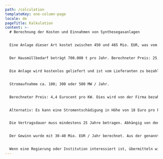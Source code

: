 ```yaml
---
path: /calculation
templateKey: one-column-page
locale: de
pageTitle: Kalkulation
content: >-
  # Berechnung der Kosten und Einnahmen von Synthesegasanlagen


  Eine Anlage dieser Art kostet zwischen 450 und 465 Mio. EUR, was vom Investor bereitgestellt wird. Die Bauzeit beträgt nach Vertragsunterzeichnung 2,5 bis 3 Jahre.


  Der Hausmüllbedarf beträgt 700.000 t pro Jahr. Berechneter Preis: 25,00 EUR / t.


  Die Anlage wird kostenlos geliefert und ist vom Lieferanten zu bezahlen..


  Stromaufnahme ca. 100; 300 oder 500 MW / Jahr. 


  Berechneter Preis: 4,4 Eurocent pro KW. Dies wird von der Firma bezahlt, welche den Strom weiter nutzt.


  Alternativ: Es kann eine Stromentschädigung in Höhe von 18 Euro pro kW geliefert werden. Hausmüll zu Pflanzen bei 0,00 EUR / t. Dieser Preis könnte in Bezug auf die oberen Bedingungen für die Eingabe von Abfällen als variable verstanden werde. 


  Die Vertragsdauer muss mindestens 25 Jahre betragen. Abhängig von den besonderen Umständen einer Stadt oder eines Landes können wir eine Leistungsgarantie verlangen, die auf einem gesperrten Konto im Staat der Vertragspartei gehalten wird. Im Vertrag können wir der jeweiligen Stadt oder dem jeweiligen Land eine Beteiligung von 30% anbieten. Es besteht auch die Möglichkeit einer offiziellen und rechtlichen 3-5% igen Beteiligung einer Person, eines Unternehmens oder einer anderen Institution, die den Abschluss des Vertrags ermöglicht.


  Der Gewinn wurde mit 30-40 Mio. EUR / Jahr berechnet. Aus der genannten Investition sowie den zuvor beschriebenen Zahlen und Fakten kann daraus der Beteiligungsprozentsatz berechnet werden.


  Wenn eine Regierung oder Institution interessiert ist, übermitteln wir Ihnen gerne ein komplettes Präsentationsportfolio mit zusätzlichen Grafiken von dem Kraftwerk.
---
```

